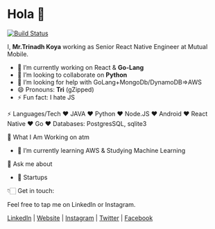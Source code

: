 # Hola 👋

[![Build Status](https://travis-ci.org/joemccann/dillinger.svg?branch=master)](https://travis-ci.org/joemccann/dillinger)

I,  **Mr.Trinadh Koya** working as Senior React Native Engineer at Mutual Mobile.

- 🔭 I’m currently working on React & **Go-Lang**
- 👯 I’m looking to collaborate on **Python**  
- 🤔 I’m looking for help with GoLang+MongoDb/DynamoDB=>AWS
- 😄 Pronouns: **Tri** (gZipped)
- ⚡ Fun fact: I hate JS 

⚡ Languages/Tech
❤️ JAVA
❤️ Python
❤️ Node.JS
❤️ Android
❤️ React Native
❤️ Go
❤️ Databases: PostgresSQL, sqlite3

👀 What I Am Working on atm
- 🌱 I’m currently learning AWS & Studying Machine Learning

💬 Ask me about
- 🌱 Startups





👇🏻 Get in touch:

Feel free to tap me on LinkedIn or Instagram.

   [LinkedIn](https://in.linkedin.com/in/trinadhkoya9 "linkedin") | [Website](https://www.trinadhkoya.me "website") | [Instagram](https://www.instagram.com/trinadhkoya "instagram") | [Twitter](https://www.twitter.com/trinadhkoya9 "twitter") | [Facebook](https://www.facebook.com/trinadhkoya9 "fb")

